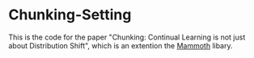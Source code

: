 # Chunking-Setting
This is the code for the paper "Chunking: Continual Learning is not just about Distribution Shift", which is an extention the [Mammoth](https://github.com/aimagelab/mammoth)  libary.
